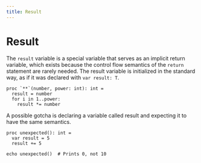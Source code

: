 ```yaml
---
title: Result
---
```

# Result

The `result` variable is a special variable that serves as an implicit return variable, which exists because the control flow semantics of the `return` statement are rarely needed. The result variable is initialized in the standard way, as if it was declared with `var result: T`.

``` nimrod
proc `**`(number, power: int): int =
  result = number
  for i in 1..power:
    result *= number
```

A possible gotcha is declaring a variable called result and expecting it to have the same semantics.

``` nimrod
proc unexpected(): int =
  var result = 5
  result += 5

echo unexpected()  # Prints 0, not 10
```
